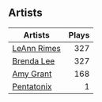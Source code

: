 ## Artists
Artists | Plays 
----- | -----: 
[LeAnn Rimes](/artists/leann-rimes-122380) | 327
[Brenda Lee](/artists/brenda-lee-18115) | 327
[Amy Grant](/artists/amy-grant-3053) | 168
[Pentatonix](/artists/pentatonix-655231) | 1

